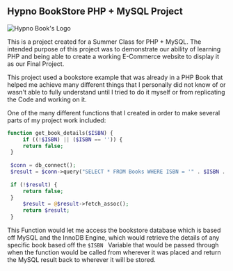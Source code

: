 ## Hypno BookStore PHP + MySQL Project ##

![Hypno Book's Logo](https://i.imgur.com/799vXUh.png?1)

This is a project created for a Summer Class for PHP + MySQL. The intended purpose of this project was to demonstrate our ability of learning PHP and being able to create a working E-Commerce website to display it as our Final Project. 

This project used a bookstore example that was already in a PHP Book that helped me achieve many different things that I personally did not know of or wasn't able to fully understand until I tried to do it myself or from replicating the Code and working on it. 

One of the many different functions that I created in order to make several parts of my project work included: 
   ```php
 function get_book_details($ISBN) {
	    if ((!$ISBN) || ($ISBN == '')) {
        return false;
    }
    
    $conn = db_connect();
    $result = $conn->query("SELECT * FROM Books WHERE ISBN = '" . $ISBN . "'");
    
    if (!$result) {
        return false;
    }
	    $result = @$result->fetch_assoc();
	    return $result;
	}
```
This Function would let me access the bookstore database which is based off MySQL and the InnoDB Engine, which would retrieve the details of any specific book based off the ```$ISBN ``` Variable that would be passed through when the function would be called from wherever it was placed and return the MySQL result back to wherever it will be stored. 
